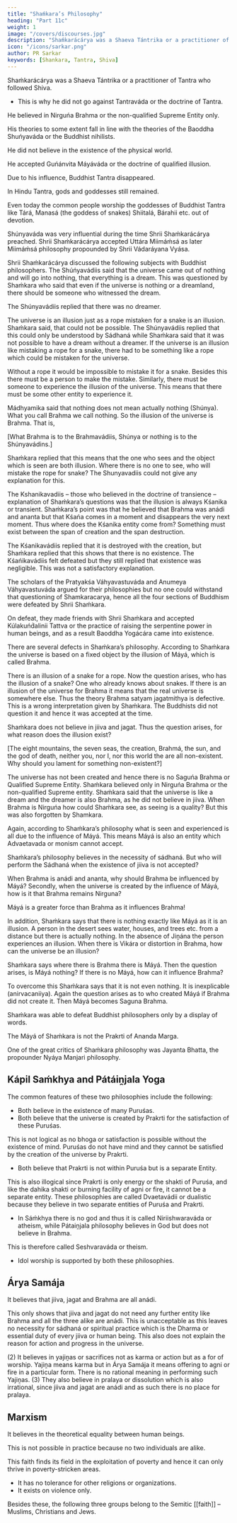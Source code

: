 ```yaml
---
title: "Shaḿkara’s Philosophy"
heading: "Part 11c"
weight: 1
image: "/covers/discourses.jpg"
description: "Shaḿkarácárya was a Shaeva Tántrika or a practitioner of Tantra who followed Shiva."
icon: "/icons/sarkar.png"
author: PR Sarkar
keywords: [Shankara, Tantra, Shiva]
---
```




Shaḿkarácárya was a Shaeva Tántrika or a practitioner of Tantra who followed Shiva. 
- This is why he did not go against Tantraváda or the doctrine of Tantra. 

He believed in Nirguńa Brahma or the non-qualified Supreme Entity only. 

His theories to some extent fall in line with the theories of the Baoddha Shuńyaváda or the Buddhist nihilists. 

He did not believe in the existence of the physical world.

He accepted Guńánvita Máyáváda or the doctrine of qualified illusion. 

Due to his influence, Buddhist Tantra disappeared. 

In Hindu Tantra, gods and goddesses still remained. 

Even today the common people worship the goddesses of Buddhist Tantra like Tárá, Manasá (the goddess of snakes) Shiitalá, Bárahii etc. out of devotion.

Shúnyaváda was very influential during the time Shrii Shaḿkarácárya preached. Shrii Shaḿkarácárya accepted Uttára Miimáḿsá as later Miimáḿsá philosophy propounded by Shrii Vádaráyana Vyása.

Shrii Shaḿkarácárya discussed the following subjects with Buddhist philosophers. The Shúńyavádiis said that the universe came out of nothing and will go into nothing, that everything is a dream. This was questioned by Shaḿkara who said that even if the universe is nothing or a dreamland, there should be someone who witnessed the dream. 

The Shúnyavádiis replied that there was no dreamer. 

The universe is an illusion just as a rope mistaken for a snake is an illusion. Shaḿkara said, that could not be possible. The Shúnyavádiis replied that this could only be understood by Sádhaná while Shaḿkara said that it was not possible to have a dream without a dreamer. If the universe is an illusion like mistaking a rope for a snake, there had to be something like a rope which could be mistaken for the universe. 

Without a rope it would be impossible to mistake it for a snake. Besides this there must be a person to make the mistake. Similarly, there must be someone to experience the illusion of the universe. This means that there must be some other entity to experience it. 

Mádhyamika said that nothing does not mean actually nothing (Shúnya). What you call Brahma we call nothing. So the illusion of the universe is Brahma. That is,

<!-- Yathá shúnyavádináḿ shúnyaḿ
Brahma Brahmavidáḿstathá. -->

[What Brahma is to the Brahmavádiis, Shúnya or nothing is to the Shúnyavádins.]

Shaḿkara replied that this means that the one who sees and the object which is seen are both illusion. Where there is no one to see, who will mistake the rope for snake? The Shunyavadiis could not give any explanation for this. 

The Kshanikavadiis – those who believed in the doctrine of transience – explanation of Shaḿkara’s questions was that the illusion is always Kśanika or transient. Shaḿkara’s point was that he believed that Brahma was anádi and ananta but that Kśańa comes in a moment and disappears the very next moment. Thus where does the Kśanika entity come from? Something must exist between the span of creation and the span destruction. 

The Kśanikavádiis replied that it is destroyed with the creation, but Shaḿkara replied that this shows that there is no existence. The Kśańikavádiis felt defeated but they still replied that existence was negligible. This was not a satisfactory explanation. 

The scholars of the Pratyakśa Váhyavastuváda and Anumeya Váhyavastuváda argued for their philosophies but no one could withstand that questioning of Shamkaracarya, hence all the four sections of Buddhism were defeated by Shrii Shaḿkara. 

On defeat, they made friends with Shrii Shaḿkara and accepted Kúlakuńd́alinii Tattva or the practice of raising the serpentine power in human beings, and as a result Baoddha Yogácára came into existence.

There are several defects in Shaḿkara’s philosophy. According to Shaḿkara the universe is based on a fixed object by the illusion of Máyá, which is called Brahma.

There is an illusion of a snake for a rope. Now the question arises, who has the illusion of a snake? One who already knows about snakes. If there is an illusion of the universe for Brahma it means that the real universe is somewhere else. Thus the theory Brahma satyam jagatmithya is defective. This is a wrong interpretation given by Shaḿkara. The Buddhists did not question it and hence it was accepted at the time.

Shaḿkara does not believe in jiiva and jagat. Thus the question arises, for what reason does the illusion exist?

<!-- Aśtákulácaláh saptasamudráh
Brahmapurandara dinakara rudrah.
Na tvam ná haḿ ná yaḿ lokah
Vyarthah kimarthaḿ kriyate shokah. -->

[The eight mountains, the seven seas, the creation, Brahmá, the sun, and the god of death, neither you, nor I, nor this world the are all non-existent. Why should you lament for something non-existent?]

The universe has not been created and hence there is no Saguńa Brahma or Qualified Supreme Entity. Shaḿkara believed only in Nirguńa Brahma or the non-qualified Supreme entity. Shaḿkara said that the universe is like a dream and the dreamer is also Brahma, as he did not believe in jiiva. When Brahma is Nirguńa how could Shaḿkara see, as seeing is a quality? But this was also forgotten by Shamkara.


Again, according to Shaḿkara’s philosophy what is seen and experienced is all due to the influence of Máyá. This means Máyá is also an entity which Advaetavada or monism cannot accept.

Shaḿkara’s philosophy believes in the necessity of sádhaná. But who will perform the Sádhaná when the existence of jiiva is not accepted?

When Brahma is anádi and ananta, why should Brahma be influenced by Máyá? Secondly, when the universe is created by the influence of Máyá, how is it that Brahma remains Nirguna? 

Máyá is a greater force than Brahma as it influences Brahma!

In addition, Shaḿkara says that there is nothing exactly like Máyá as it is an illusion. A person in the desert sees water, houses, and trees etc. from a distance but there is actually nothing. In the absence of Jiṋána the person experiences an illusion. When there is Vikára or distortion in Brahma, how can the universe be an illusion?

Shaḿkara says where there is Brahma there is Máyá. Then the question arises, is Máyá nothing? If there is no Máyá, how can it influence Brahma? 

To overcome this Shaḿkara says that it is not even nothing. It is inexplicable (anirvacaniiya). Again the question arises as to who created Máyá if Brahma did not create it. Then Máyá becomes Saguna Brahma.

Shaḿkara was able to defeat Buddhist philosophers only by a display of words. 

The Máyá of Shaḿkara is not the Prakrti of Ananda Marga.

One of the great critics of Shaḿkara philosophy was Jayanta Bhatta, the propounder Nyáya Manjari philosophy.


## Kápil Saḿkhya and Pátáiṋjala Yoga

The common features of these two philosophies include the following:

- Both believe in the existence of many Puruśas.
- Both believe that the universe is created by Prakrti for the satisfaction of these Puruśas. 

This is not logical as no bhoga or satisfaction is possible without the existence of mind. Puruśas do not have mind and they cannot be satisfied by the creation of the universe by Prakrti.

- Both believe that Prakrti is not within Puruśa but is a separate Entity. 

This is also illogical since Prakrti is only energy or the shakti of Puruśa, and like the dahika shakti or burning facility of agni or fire, it cannot be a separate entity. These philosophies are called Dvaetavádii or dualistic because they believe in two separate entities of Puruśa and Prakrti.

- In Sáḿkhya there is no god and thus it is called Niriishwaraváda or atheism, while Pátaiṋjala philosophy believes in God but does not believe in Brahma. 

This is therefore called Seshvaraváda or theism.

- Idol worship is supported by both these philosophies.



## Árya Samája

It believes that jiiva, jagat and Brahma are all anádi. 

This only shows that jiiva and jagat do not need any further entity like Brahma and all the three alike are anádi. This is unacceptable as this leaves no necessity for sádhaná or spiritual practice which is the Dharma or essential duty of every jiiva or human being. This also does not explain the reason for action and progress in the universe.

(2) It believes in yajiṋas or sacrifices not as karma or action but as a for of worship. Yajiṋa means karma but in Árya Samája it means offering to agni or fire in a particular form. There is no rational meaning in performing such Yajiṋas.
(3) They also believe in pralaya or dissolution which is also irrational, since jiiva and jagat are anádi and as such there is no place for pralaya.


## Marxism

It believes in the theoretical equality between human beings. 

This is not possible in practice because no two individuals are alike.

This faith finds its field in the exploitation of poverty and hence it can only thrive in poverty-stricken areas.
- It has no tolerance for other religions or organizations.
- It exists on violence only.
<!-- (4) Its goal is purely imaginary equality. -->

Besides these, the following three groups belong to the Semitic [[faith]] – Muslims, Christians and Jews.
